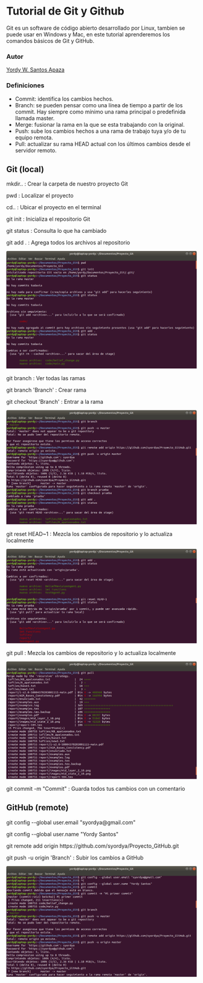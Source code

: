 # Tutorial de Git y Github
Git es un software de código abierto desarrollado por Linux, tambien se puede usar en Windows y Mac, en este tutorial aprenderemos los comandos básicos de Git y GitHub.

### Autor
[Yordy W. Santos Apaza](https://github.com/syordya)

### Definiciones
* Commit: identifica los cambios hechos.
* Branch: se pueden pensar como una línea de tiempo a partir de los commit. Hay siempre como mínimo una rama principal o predefinida llamada master.
* Merge: fusionar la rama en la que se esta trabajando con la original.
* Push: sube los cambios hechos a una rama de trabajo tuya y/o de tu equipo remota.
* Pull: actualizar su rama HEAD actual con los últimos cambios desde el servidor remoto.

## Git (local)
<p>mkdir.. : Crear la carpeta de nuestro proyecto Git
<p>pwd : Localizar el proyecto
<p>cd.. : Ubicar el proyecto en el terminal
<p>git init : Inicializa el repositorio Git
<p>git status : Consulta lo que ha cambiado
<p>git add . : Agrega todos los archivos al repositorio

![img](images/1c.png)

<p>git branch : Ver todas las ramas
<p>git branch 'Branch' : Crear rama
<p>git checkout 'Branch' : Entrar a la rama

![img](images/2c.png)

<p>git reset HEAD~1 : Mezcla los cambios de repositorio y lo actualiza localmente

![img](images/3c.png)

<p>git pull : Mezcla los cambios de repositorio y lo actualiza localmente

![img](images/4c.png)

<p>git commit -m "Commit" : Guarda todos tus cambios con un comentario

## GitHub (remote)
<p>git config --global user.email "syordya@gmail.com"
<p>git config --global user.name "Yordy Santos"
<p>git remote add origin https://github.com/syordya/Proyecto_GitHub.git
<p>git push -u origin 'Branch' : Subir los cambios a GitHub

![img](images/5c.png)
